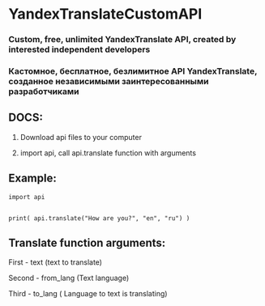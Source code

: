 # YandexTranslateCustomAPI

### Custom, free, unlimited YandexTranslate API, created by interested independent developers

### Кастомное, бесплатное, безлимитное API YandexTranslate, созданное независимыми заинтересованными разработчиками


## DOCS:

1. Download api files to your computer

2. import api, call api.translate function with arguments

## Example:


```
import api


print( api.translate("How are you?", "en", "ru") )
```


## Translate function arguments:

First - text (text to translate)

Second - from_lang (Text language)

Third - to_lang ( Language to text is translating)



